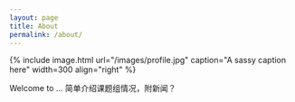 ```yaml
---
layout: page
title: About
permalink: /about/
---
```


{% include image.html url="/images/profile.jpg" caption="A sassy caption here" width=300 align="right" %}

Welcome to ...
简单介绍课题组情况，附新闻？
